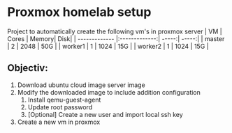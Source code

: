 # Proxmox homelab setup
Project to automatically create the following vm's in proxmox server 
| VM            | Cores         | Memory| Disk|
| ------------- |:-------------:| -----:| -----:|
| master        | 2             | 2048  | 50G   |
| worker1       | 1             | 1024  | 15G   |
| worker2       | 1             | 1024  | 15G   |

## Objectiv:
1. Download ubuntu cloud image server image 
2. Modify the downloaded image to include addition configuration
    1. Install qemu-guest-agent
    2. Update root password
    3. [Optional] Create a new user and import local ssh key
4. Create a new vm in proxmox 